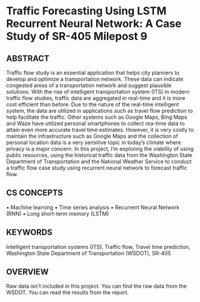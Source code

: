 # Traffic Forecasting Using LSTM Recurrent Neural Network: A Case Study of SR-405 Milepost 9

## ABSTRACT
Traffic flow study is an essential application that helps city planners to develop and optimize a transportation network. These data can indicate congested areas of a transportation network and suggest plausible solutions. With the rise of intelligent transportation system (ITS) in modern traffic flow studies, traffic data are aggregated in real-time and it is more cost efficient than before. Due to the nature of the real-time intelligent system, the data are utilized in applications such as travel flow prediction to help facilitate the traffic. Other systems such as Google Maps, Bing Maps and Waze have utilized personal smartphones to collect rea-time data to attain even more accurate travel time estimates. However, it is very costly to maintain the infrastructure such as Google Maps and the collection of personal location data is a very sensitive topic in today’s climate where privacy is a major concern. In this project, I’m exploring the viability of using public resources, using the historical traffic data from the Washington State Department of Transportation and the National Weather Service to conduct a traffic flow case study using recurrent neural network to forecast traffic flow.

## CS CONCEPTS
• Machine learning • Time series analysis • Recurrent Neural Network (RNN) • Long short-term memory (LSTM)

## KEYWORDS
Intelligent transportation systems (ITS), Traffic flow, Travel time prediction, Washington State Department of Transportation (WSDOT), SR-405


## OVERVIEW
Raw data isn't included in this project. You can find the raw data from the WSDOT. You can read the results from the report.
